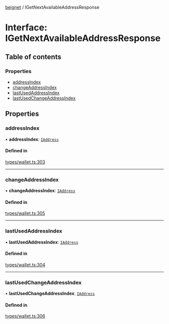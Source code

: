 [beignet](../README.md) / IGetNextAvailableAddressResponse

# Interface: IGetNextAvailableAddressResponse

## Table of contents

### Properties

- [addressIndex](IGetNextAvailableAddressResponse.md#addressindex)
- [changeAddressIndex](IGetNextAvailableAddressResponse.md#changeaddressindex)
- [lastUsedAddressIndex](IGetNextAvailableAddressResponse.md#lastusedaddressindex)
- [lastUsedChangeAddressIndex](IGetNextAvailableAddressResponse.md#lastusedchangeaddressindex)

## Properties

### addressIndex

• **addressIndex**: [`IAddress`](IAddress.md)

#### Defined in

[types/wallet.ts:303](https://github.com/synonymdev/beignet/blob/3144d66/src/types/wallet.ts#L303)

___

### changeAddressIndex

• **changeAddressIndex**: [`IAddress`](IAddress.md)

#### Defined in

[types/wallet.ts:305](https://github.com/synonymdev/beignet/blob/3144d66/src/types/wallet.ts#L305)

___

### lastUsedAddressIndex

• **lastUsedAddressIndex**: [`IAddress`](IAddress.md)

#### Defined in

[types/wallet.ts:304](https://github.com/synonymdev/beignet/blob/3144d66/src/types/wallet.ts#L304)

___

### lastUsedChangeAddressIndex

• **lastUsedChangeAddressIndex**: [`IAddress`](IAddress.md)

#### Defined in

[types/wallet.ts:306](https://github.com/synonymdev/beignet/blob/3144d66/src/types/wallet.ts#L306)
